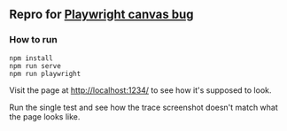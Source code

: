 ## Repro for [Playwright canvas bug](https://github.com/microsoft/playwright/pull/32248#issuecomment-2465461548)

### How to run

```
npm install
npm run serve
npm run playwright
```

Visit the page at [http://localhost:1234/](http://localhost:1234/) to see how it's supposed to look.

Run the single test and see how the trace screenshot doesn't match what the page looks like.